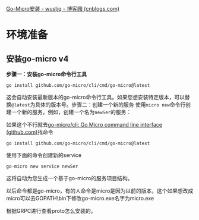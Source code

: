 [Go-Micro安装 - wustjq - 博客园 (cnblogs.com)](https://www.cnblogs.com/wustjq/p/16426631.html)

# 环境准备

## 安装go-micro v4

**步骤一：安装go-micro命令行工具**

```shell
go install github.com/go-micro/cli/cmd/go-micro@latest
```

这会自动安装最新版本的go-micro命令行工具。如果您想安装特定版本，可以替换`@latest`为具体的版本号。步骤二：创建一个新的服务
使用`micro new`命令行创建一个新的服务。例如，创建一个名为`newSer`的服务：

如果这个不行就去[go-micro/cli: Go Micro command line interface (github.com)](https://github.com/go-micro/cli)找命令

```shell
go install github.com/go-micro/cli/cmd/go-micro@latest
```

使用下面的命令创建新的service

```shell
go-micro new service newSer
```

这将自动为您生成一个基于go-micro的服务项目结构。

 以后命令都是go-micro，有的人命令是micro是因为以前的版本，这个如果想改成micro可以去GOPATH\bin下修改go-micro.exe名字为micro.exe

根据GRPC进行查看proto怎么安装的。

